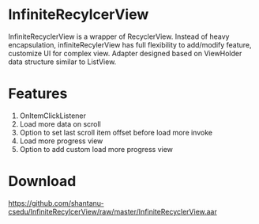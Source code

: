# InfiniteRecylcerView
InfiniteRecyclerView is a wrapper of RecyclerView. Instead of heavy encapsulation, infiniteRecylerView has full flexibility to add/modify feature, customize UI for complex view. Adapter designed based on ViewHolder data structure similar to ListView.  

# Features
1. OnItemClickListener
2. Load more data on scroll
3. Option to set last scroll item offset before load more invoke
4. Load more progress view
5. Option to add custom load more progress view

# Download
https://github.com/shantanu-csedu/InfiniteRecylcerView/raw/master/InfiniteRecyclerView.aar
